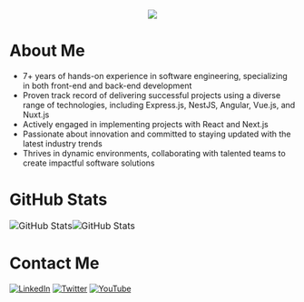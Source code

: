 <h1 align="center">
    <img src="https://readme-typing-svg.herokuapp.com/?font=Righteous&size=35&center=true&vCenter=true&width=500&height=70&duration=4000&lines=Hi+There!+👋;+I'm+Hossein+Bajan!;" />
</h1>

<!-- <h3>A passionate full-stack web developer from Netherlands</h3> -->
# About Me

- 7+ years of hands-on experience in software engineering, specializing in both front-end and back-end development
- Proven track record of delivering successful projects using a diverse range of technologies, including Express.js, NestJS, Angular, Vue.js, and Nuxt.js
- Actively engaged in implementing projects with React and Next.js
- Passionate about innovation and committed to staying updated with the latest industry trends
- Thrives in dynamic environments, collaborating with talented teams to create impactful software solutions

# GitHub Stats

<table align="center" border="0" cellpadding="0" cellspacing="0">
  <thead>
    <tr>
      <td style="padding: 0; border: none;">
        <img
          src="https://github-readme-stats.vercel.app/api?username=hbsoftco&show_icons=true&locale=en&theme=tokyonight&count_private=true"
          alt="GitHub Stats"
        />
      </td>
      <td style="padding: 0; border: none;">
        <img
          src="https://streak-stats.demolab.com/?user=hbsoftco&theme=tokyonight"
          alt="GitHub Stats"
        />
      </td>
      </tr>
  </thead>
</table>

# Contact Me

[![LinkedIn](https://img.shields.io/badge/linkedin-%230077B5.svg?style=for-the-badge&logo=linkedin&logoColor=white)](https://www.linkedin.com/in/hbsoftco/) [![Twitter](https://img.shields.io/badge/Twitter-%231DA1F2.svg?style=for-the-badge&logo=Twitter&logoColor=white)](https://twitter.com/hbsoftco) [![YouTube](https://img.shields.io/badge/YouTube-%23FF0000.svg?style=for-the-badge&logo=YouTube&logoColor=white)](https://www.youtube.com/c/HosseinBajan)
